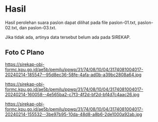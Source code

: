 # Hasil

Hasil perolehan suara paslon dapat dilihat pada file paslon-01.txt, paslon-02.txt, dan paslon-03.txt.

Jika tidak ada, artinya data tersebut belum ada pada SIREKAP.

## Foto C Plano

https://sirekap-obj-formc.kpu.go.id/ae5b/pemilu/ppwp/31/74/08/10/04/3174081004017-20240214-185547--95d8ec36-58fe-4afa-ad0b-a39bc2808a64.jpg

https://sirekap-obj-formc.kpu.go.id/ae5b/pemilu/ppwp/31/74/08/10/04/3174081004017-20240214-160058--4e565ba2-c7f3-4f2d-bf2d-bf4d7c4aac26.jpg

https://sirekap-obj-formc.kpu.go.id/ae5b/pemilu/ppwp/31/74/08/10/04/3174081004017-20240214-155532--3be97b95-10da-48d8-a8b6-2de1000a92ab.jpg
